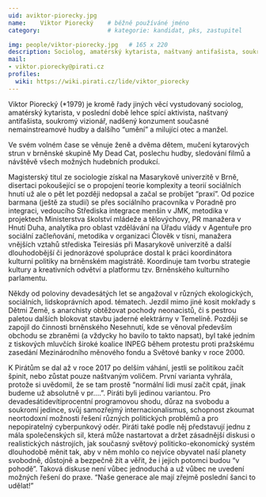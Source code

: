 ```yaml
---
uid: aviktor-piorecky.jpg
name:    Viktor Piorecký 	# běžně používáné jméno
category:                 	# kategorie: kandidat, pks, zastupitel

img: people/viktor-piorecky.jpg   # 165 x 220
description: Sociolog, amatérský kytarista, naštvaný antifašista, soukromý vizionář, nadšený konzument současné nemainstreamové kultury a milující otec a manžel      	# kratký popis, max 160 znaků
mail:
- viktor.piorecky@pirati.cz
profiles:
  wiki: https://wiki.pirati.cz/lide/viktor_piorecky
---
```


Viktor Piorecký (*1979) je kromě řady jiných věcí vystudovaný sociolog, amatérský kytarista, v poslední době lehce spící aktivista, naštvaný antifašista, soukromý vizionář, nadšený konzument současné nemainstreamové hudby a dalšího “umění” a milující otec a manžel.

Ve svém volném čase se věnuje ženě a dvěma dětem, mučení kytarových strun v brněnské skupině My Dead Cat, poslechu hudby, sledování filmů a návštěvě všech možných hudebních produkcí.

Magisterský titul ze sociologie získal na Masarykově univerzitě v Brně, disertaci pokoušející se o propojení teorie komplexity a teorií sociálních hnutí už ale o pět let později nedopsal a začal se probíjet “praxí”. Od pozice barmana (ještě za studií) se přes sociálního pracovníka v Poradně pro integraci, vedoucího Střediska integrace menšin v JMK, metodika v projektech Ministerstva školství mládeže a tělovýchovy, PR manažera v Hnutí Duha, analytika pro oblast vzdělávání na Úřadu vlády v Agentuře pro sociální začleňování, metodika v organizaci Člověk v tísni, manažera vnějších vztahů střediska Teiresiás při Masarykově univerzitě a další dlouhodobější či jednorázové spolupráce dostal k práci koordinátora kulturní politiky na brněnském magistrátě. Koordinuje tam tvorbu strategie kultury a kreativních odvětví a platformu tzv. Brněnského kulturního parlamentu.

Někdy od poloviny devadesátých let se angažoval v různých ekologických, sociálních, lidskoprávních apod. tématech. Jezdil mimo jiné kosit mokřady s Dětmi Země, s anarchisty obtěžovat pochody neonacistů, či s pestrou paletou dalších blokovat stavbu jaderné elektrárny v Temelíně. Později se zapojil do činnosti brněnského Nesehnutí, kde se věnoval především obchodu se zbraněmi (a vždycky ho bavilo to takto napsat), byl také jedním z tiskových mluvčích široké koalice INPEG během protestu proti pražskému zasedání Mezinárodního měnového fondu a Světové banky v roce 2000.

K Pirátům se dal až v roce 2017 po delším váhání, jestli se politikou začít špinit, nebo zůstat pouze naštvaným voličem. První varianta vyhrála, protože si uvědomil, že se tam prostě “normální lidi musí začít cpát, jinak budeme už absolutně v pr….”. Piráti byli jedinou variantou. Pro devadesátidevítiprocentní programovou shodu, důraz na svobodu a soukromí jedince, svůj samozřejmý internacionalismus, schopnost zkoumat neortodoxní možnosti řešení různých politických problémů a pro nepopiratelný cyberpunkový odér. Piráti také podle něj představují jednu z mála společenských sil, která může nastartovat a držet zásadnější diskusi o realistických nástrojích, jak současný světový politicko-ekonomický systém dlouhodobě měnit tak, aby v něm mohlo co nejvíce obyvatel naší planety svobodně, důstojně a bezpečně žít a věřit, že i jejich potomci budou “v pohodě”. Taková diskuse není vůbec jednoduchá a už vůbec ne uvedení možných řešení do praxe. “Naše generace ale mají zřejmě poslední šanci to udělat!”
